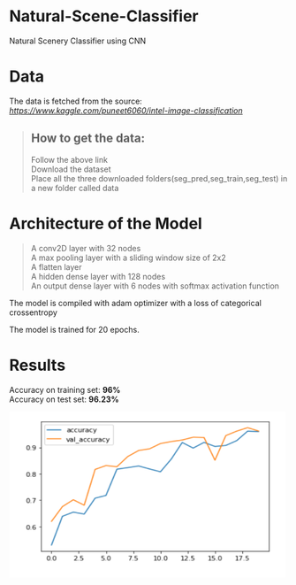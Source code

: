 # Natural-Scene-Classifier
Natural Scenery Classifier using CNN

# Data 

The data is fetched from the source: <i>https://www.kaggle.com/puneet6060/intel-image-classification</i>

>## How to get the data:
>
>Follow the above link<br>
>Download the dataset<br>
>Place all the three downloaded folders(seg_pred,seg_train,seg_test) in a new folder called data<br>

# Architecture of the Model

>A conv2D layer with 32 nodes<br>
>A max pooling layer with a sliding window size of 2x2<br>
>A flatten layer<br>
>A hidden dense layer with 128 nodes<br>
>An output dense layer with 6 nodes with softmax activation function

The model is compiled with adam optimizer with a loss of categorical crossentropy 

The model is trained for 20 epochs.

# Results

Accuracy on training set: <b>96%</b><br>
Accuracy on test set: <b>96.23%</b>

<img src="accuracy.PNG" width="500" height="300">